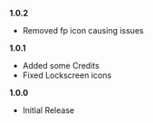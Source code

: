 **1.0.2**
- Removed fp icon causing issues

**1.0.1**
- Added some Credits
- Fixed Lockscreen icons


**1.0.0**
- Initial Release  